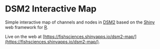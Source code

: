 # DSM2 Interactive Map

Simple interactive map of channels and nodes in [DSM2](http://baydeltaoffice.water.ca.gov/modeling/deltamodeling/models/dsm2/dsm2.cfm) based on the [Shiny](https://shiny.rstudio.com/) web framework for [R](https://www.r-project.org/).

Live on the web at [https://fishsciences.shinyapps.io/dsm2-map/](https://fishsciences.shinyapps.io/dsm2-map/).

